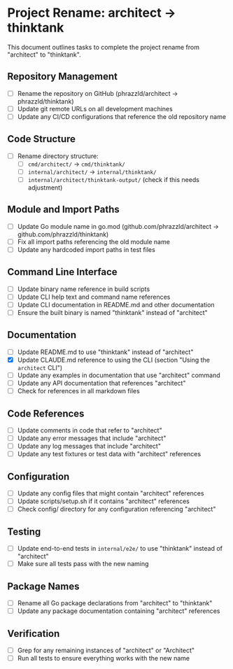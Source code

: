 # Project Rename: architect → thinktank

This document outlines tasks to complete the project rename from "architect" to "thinktank".

## Repository Management

- [ ] Rename the repository on GitHub (phrazzld/architect → phrazzld/thinktank)
- [ ] Update git remote URLs on all development machines
- [ ] Update any CI/CD configurations that reference the old repository name

## Code Structure

- [ ] Rename directory structure:
  - [ ] `cmd/architect/` → `cmd/thinktank/`
  - [ ] `internal/architect/` → `internal/thinktank/`
  - [ ] `internal/architect/thinktank-output/` (check if this needs adjustment)

## Module and Import Paths

- [ ] Update Go module name in go.mod (github.com/phrazzld/architect → github.com/phrazzld/thinktank)
- [ ] Fix all import paths referencing the old module name
- [ ] Update any hardcoded import paths in test files

## Command Line Interface

- [ ] Update binary name reference in build scripts
- [ ] Update CLI help text and command name references
- [ ] Update CLI documentation in README.md and other documentation
- [ ] Ensure the built binary is named "thinktank" instead of "architect"

## Documentation

- [ ] Update README.md to use "thinktank" instead of "architect"
- [x] Update CLAUDE.md reference to using the CLI (section "Using the `architect` CLI")
- [ ] Update any examples in documentation that use "architect" command
- [ ] Update any API documentation that references "architect"
- [ ] Check for references in all markdown files
## Code References

- [ ] Update comments in code that refer to "architect"
- [ ] Update any error messages that include "architect"
- [ ] Update any log messages that include "architect"
- [ ] Update any test fixtures or test data with "architect" references

## Configuration

- [ ] Update any config files that might contain "architect" references
- [ ] Update scripts/setup.sh if it contains "architect" references
- [ ] Check config/ directory for any configuration referencing "architect"

## Testing

- [ ] Update end-to-end tests in `internal/e2e/` to use "thinktank" instead of "architect"
- [ ] Make sure all tests pass with the new naming

## Package Names

- [ ] Rename all Go package declarations from "architect" to "thinktank"
- [ ] Update any package documentation containing "architect" references

## Verification

- [ ] Grep for any remaining instances of "architect" or "Architect"
- [ ] Run all tests to ensure everything works with the new name
